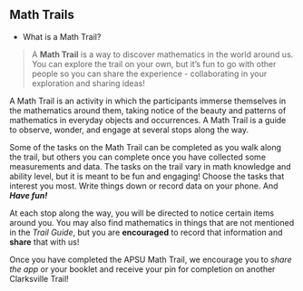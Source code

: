 ## **Math Trails** 
- What is a Math Trail?
>A **Math Trail** is a way to discover mathematics in the world around us. 
 You can explore the trail on your own, but it’s fun to go with other 
 people so you can share the experience - collaborating in your exploration 
 and sharing ideas!
 
 A Math Trail is an activity in which the participants immerse themselves in 
 the mathematics around them, taking notice of the beauty and patterns of 
 mathematics in everyday objects and occurrences. A Math Trail is a guide to 
 observe, wonder, and engage at several stops along the  way.
 
 Some of the tasks on the Math Trail can be completed as you walk along the trail,
 but others you can complete once you have collected some measurements and data. 
 The tasks on the trail vary in math knowledge and ability level, but it is meant 
 to be fun and engaging! Choose the tasks that interest you most. Write things down 
 or record data on your phone. And ***Have fun!***

 At each stop along the way, you will be directed to notice certain items around you. 
 You may also find mathematics in things that are not mentioned in the *Trail Guide*, 
 but you are **encouraged** to record that information and **share** that with us!

 Once you have completed the APSU Math Trail, we encourage you to *share the app* or 
 your booklet and receive your pin for completion on another Clarksville Trail!